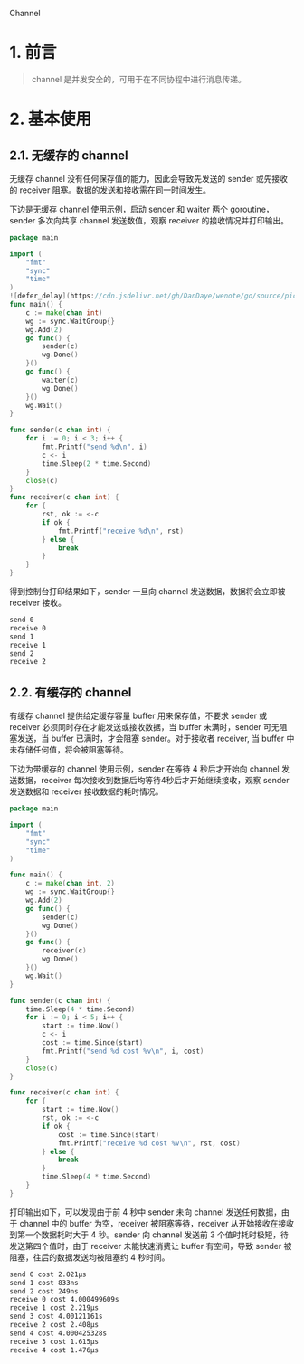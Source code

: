 Channel
# 1. 前言

> channel 是并发安全的，可用于在不同协程中进行消息传递。

# 2. 基本使用

## 2.1. 无缓存的 channel

无缓存 channel 没有任何保存值的能力，因此会导致先发送的 sender 或先接收的 receiver 阻塞。数据的发送和接收需在同一时间发生。

下边是无缓存 channel 使用示例，启动 sender 和 waiter 两个 goroutine，sender 多次向共享 channel 发送数值，观察 receiver 的接收情况并打印输出。

```go
package main

import (
	"fmt"
	"sync"
	"time"
)
![defer_delay](https://cdn.jsdelivr.net/gh/DanDaye/wenote/go/source/picture/defer_delay.png)
func main() {
	c := make(chan int)
	wg := sync.WaitGroup{}
	wg.Add(2)
	go func() {
		sender(c)
		wg.Done()
	}()
	go func() {
		waiter(c)
		wg.Done()
	}()
	wg.Wait()
}

func sender(c chan int) {
	for i := 0; i < 3; i++ {
		fmt.Printf("send %d\n", i)
		c <- i
		time.Sleep(2 * time.Second)
	}
	close(c)
}
func receiver(c chan int) {
	for {
		rst, ok := <-c
		if ok {
			fmt.Printf("receive %d\n", rst)
		} else {
			break
		}
	}
}
```

得到控制台打印结果如下，sender 一旦向 channel 发送数据，数据将会立即被 receiver 接收。
```xml
send 0
receive 0
send 1
receive 1
send 2
receive 2
```

## 2.2. 有缓存的 channel

有缓存 channel 提供给定缓存容量 buffer 用来保存值，不要求 sender 或 receiver 必须同时存在才能发送或接收数据，当 buffer 未满时，sender 可无阻塞发送，当 buffer 已满时，才会阻塞 sender。对于接收者 receiver, 当 buffer 中未存储任何值，将会被阻塞等待。

下边为带缓存的 channel 使用示例，sender 在等待 4 秒后才开始向 channel 发送数据，receiver 每次接收到数据后均等待4秒后才开始继续接收，观察 sender 发送数据和 receiver 接收数据的耗时情况。

```go
package main

import (
	"fmt"
	"sync"
	"time"
)

func main() {
	c := make(chan int, 2)
	wg := sync.WaitGroup{}
	wg.Add(2)
	go func() {
		sender(c)
		wg.Done()
	}()
	go func() {
		receiver(c)
		wg.Done()
	}()
	wg.Wait()
}

func sender(c chan int) {
	time.Sleep(4 * time.Second)
	for i := 0; i < 5; i++ {
		start := time.Now()
		c <- i
		cost := time.Since(start)
		fmt.Printf("send %d cost %v\n", i, cost)
	}
	close(c)
}

func receiver(c chan int) {
	for {
		start := time.Now()
		rst, ok := <-c
		if ok {
			cost := time.Since(start)
			fmt.Printf("receive %d cost %v\n", rst, cost)
		} else {
			break
		}
		time.Sleep(4 * time.Second)
	}
}
```

打印输出如下，可以发现由于前 4 秒中 sender 未向 channel 发送任何数据，由于 channel 中的 buffer 为空，receiver 被阻塞等待，receiver 从开始接收在接收到第一个数据耗时大于 4 秒。sender 向 channel 发送前 3 个值时耗时极短，待发送第四个值时，由于 receiver 未能快速消费让 buffer 有空间，导致 sender 被阻塞，往后的数据发送均被阻塞约 4 秒时间。

```xml
send 0 cost 2.021µs
send 1 cost 833ns
send 2 cost 249ns
receive 0 cost 4.000499609s
receive 1 cost 2.219µs
send 3 cost 4.00121161s
receive 2 cost 2.408µs
send 4 cost 4.000425328s
receive 3 cost 1.615µs
receive 4 cost 1.476µs
```